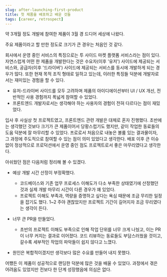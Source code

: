```yaml
---
slug: after-launching-first-product
title: 첫 제품을 배포하고 배운 것들
tags: [career, retrospect]
---
```


약 3개월 정도 개발에 참여한 제품이 3월 경 드디어 세상에 나왔다.

주요 제품이라고 할 만한 정도로 크기가 큰 경우는 처음인 것 같다.

회사에서 운영 중인 서비스의 특징으로는 투 사이드 마켓 플랫폼 서비스라는 점이 있다. 자연스럽게 어떤 한 제품을 개발한다는 것은 수요자(이후 '유저') 사이드에 제공되는 서비스와, 공급자(이후 '드라이버') 사이드에 제공되는 서비스를 동시에 개발하게 되는 경우가 많다. 또한 현재 목적 조직 형태로 일하고 있는데, 이러한 특징들 덕분에 개발자로서는 재미있는 경험을 할 수 있다.

- 유저-드라이버 사이드를 모두 고려하며 제품의 아이디에이션부터 UI / UX 개선, 전반적인 사용 경험까지 폭넓게 참여할 수 있었다.
- 프론트엔드 개발자로서는 생각해야 하는 사용자의 경험이 전혀 다르다는 점이 재밌었다.

입사 후 사실상 첫 프로젝트였고, 프론트엔드 관련 개발은 대체로 혼자 진행했다. 초반에는 생각했던 것보다 크기가 큰 제품이어서 당황스럽기도 했지만, 같이 작업한 동료들의 도움 덕분에 잘 마무리할 수 있었다. 프로로서 처음으로 내놓은 볼륨 있는 결과물이자, 그 과정에 주도적으로 참여할 수 있는 점이 의미 있었다고 생각한다. 배포 이후 큰 이슈 없이 정상적으로 프로덕션에서 운영 중인 점도 프로젝트로서 좋은 마무리였다고 생각한다.

아쉬웠던 점은 다음처럼 정리해 볼 수 있겠다.

- 예상 개발 시간 산정이 부정확했다.

  - 코드베이스와 기존 업무 프로세스 이해도가 다소 부족한 상태였기에 산정했던 것과 실제 개발 마무리 시간이 다른 경우가 꽤 있었다.
  - 프로젝트 이해도 부족과, 역량을 증명하고 싶다는 욕심 때문에 조금 무리한 일정을 잡기도 했다. 1~2 주야 괜찮았지만 프로젝트 기간이 길어지자 조금 무리였다는 생각이 든다.

- 너무 큰 PR을 만들었다.
  - 초반의 프로젝트 이해도 부족으로 인해 작업 단위를 너무 크게 나눴고, 이는 PR이 너무 커지는 결과로 이어졌다. 코드 리뷰하는 동료들도 부담스러웠을 것이고, 갈수록 세부적인 작업의 파악들이 쉽지 않다고 느꼈다.
- 원인은 복합적이겠지만 생각보다 많은 수요를 만들어 내지 못했다.

어쨌든 이 제품이 성공적으로 랜딩한 덕분에 많은 것을 배울 수 있었다. 과정에서 겪은 어려움도 있었지만 전보다 한 단계 성장했음에 의심은 없다.
